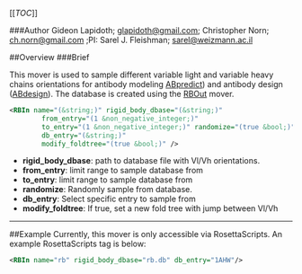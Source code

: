 [[_TOC_]]

###Author
Gideon Lapidoth; glapidoth@gmail.com; Christopher Norn; ch.norn@gmail.com ;PI: Sarel J. Fleishman; sarel@weizmann.ac.il

##Overview
###Brief 

This mover is used to sample different variable light and variable heavy chains orientations for antibody modeling [ABpredict](https://www.ncbi.nlm.nih.gov/pubmed/27717001)) and antibody design ([ABdesign](https://onlinelibrary.wiley.com/doi/full/10.1002/prot.24779)). The database is created using the [RBOut](https://www.rosettacommons.org/docs/wiki/edit/scripting_documentation/RosettaScripts/Movers/RBOutMover) mover.

```xml
<RBIn name="(&string;)" rigid_body_dbase="(&string;)"
        from_entry="(1 &non_negative_integer;)"
        to_entry="(1 &non_negative_integer;)" randomize="(true &bool;)"
        db_entry="(&string;)"
        modify_foldtree="(true &bool;)" />
```

-   **rigid_body_dbase**: path to database file with Vl/Vh orientations.
-   **from_entry**: limit range to sample database from 
-   **to_entry**: limit range to sample database from 
-   **randomize**: Randomly sample from database.
-   **db_entry**: Select specific entry to sample from
-   **modify_foldtree**: If true, set a new fold tree with jump between Vl/Vh

---


##Example
Currently, this mover is only accessible via RosettaScripts. 
An example RosettaScripts tag is below:

```xml
<RBIn name="rb" rigid_body_dbase="rb.db" db_entry="1AHW"/>
```